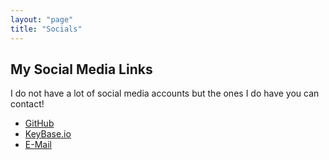 ```yaml
---
layout: "page"
title: "Socials"
---
```


## My Social Media Links

I do not have a lot of social media accounts but the ones I do have you can contact!

- [GitHub](https://github.com/iamtheblackunicorn)
- [KeyBase.io](https://keybase.io/youreccentricity)
- [E-Mail](mailto:alexander.abraham@blackunicornlabs.com)
